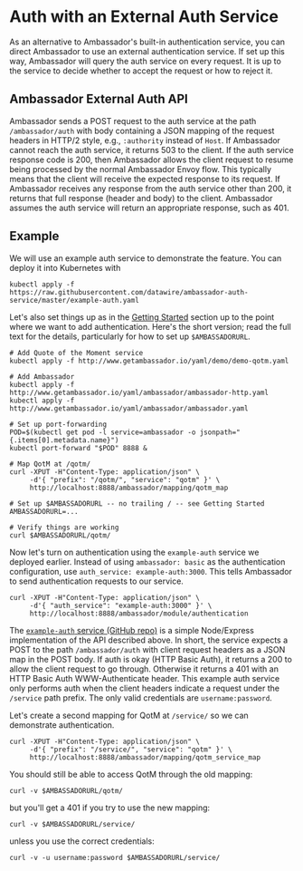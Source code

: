 # Auth with an External Auth Service

As an alternative to Ambassador's built-in authentication service, you can direct Ambassador to use an external authentication service. If set up this way, Ambassador will query the auth service on every request. It is up to the service to decide whether to accept the request or how to reject it.

## Ambassador External Auth API

Ambassador sends a POST request to the auth service at the path `/ambassador/auth` with body  containing a JSON mapping of the request headers in HTTP/2 style, e.g., `:authority` instead of `Host`. If Ambassador cannot reach the auth service, it returns 503 to the client. If the auth service response code is 200, then Ambassador allows the client request to resume being processed by the normal Ambassador Envoy flow. This typically means that the client will receive the expected response to its request. If Ambassador receives any response from the auth service other than 200, it returns that full response (header and body) to the client. Ambassador assumes the auth service will return an appropriate response, such as 401.

## Example

We will use an example auth service to demonstrate the feature. You can deploy it into Kubernetes with

```shell
kubectl apply -f https://raw.githubusercontent.com/datawire/ambassador-auth-service/master/example-auth.yaml
```

Let's also set things up as in the [Getting Started](../user-guide/getting-started.md) section up to the point where we want to add authentication. Here's the short version; read the full text for the details, particularly for how to set up `$AMBASSADORURL`.

```shell
# Add Quote of the Moment service
kubectl apply -f http://www.getambassador.io/yaml/demo/demo-qotm.yaml

# Add Ambassador
kubectl apply -f http://www.getambassador.io/yaml/ambassador/ambassador-http.yaml
kubectl apply -f http://www.getambassador.io/yaml/ambassador/ambassador.yaml

# Set up port-forwarding
POD=$(kubectl get pod -l service=ambassador -o jsonpath="{.items[0].metadata.name}")
kubectl port-forward "$POD" 8888 &

# Map QotM at /qotm/
curl -XPUT -H"Content-Type: application/json" \
     -d'{ "prefix": "/qotm/", "service": "qotm" }' \
     http://localhost:8888/ambassador/mapping/qotm_map

# Set up $AMBASSADORURL -- no trailing / -- see Getting Started
AMBASSADORURL=...

# Verify things are working
curl $AMBASSADORURL/qotm/
```

Now let's turn on authentication using the `example-auth` service we deployed earlier. Instead of using `ambassador: basic` as the authentication configuration, use `auth_service: example-auth:3000`. This tells Ambassador to send authentication requests to our service.

```shell
curl -XPUT -H"Content-Type: application/json" \
     -d'{ "auth_service": "example-auth:3000" }' \
     http://localhost:8888/ambassador/module/authentication
```

The [`example-auth` service (GitHub repo)](https://github.com/datawire/ambassador-auth-service) is a simple Node/Express implementation of the API described above. In short, the service expects a POST to the path `/ambassador/auth` with client request headers as a JSON map in the POST body. If auth is okay (HTTP Basic Auth), it returns a 200 to allow the client request to go through. Otherwise it returns a 401 with an HTTP Basic Auth WWW-Authenticate header. This example auth service only performs auth when the client headers indicate a request under the `/service` path prefix. The only valid credentials are `username:password`.

Let's create a second mapping for QotM at `/service/` so we can demonstrate authentication.

```shell
curl -XPUT -H"Content-Type: application/json" \
     -d'{ "prefix": "/service/", "service": "qotm" }' \
     http://localhost:8888/ambassador/mapping/qotm_service_map
```

You should still be able to access QotM through the old mapping:

```shell
curl -v $AMBASSADORURL/qotm/
```

but you'll get a 401 if you try to use the new mapping:

```shell
curl -v $AMBASSADORURL/service/
```

unless you use the correct credentials:

```shell
curl -v -u username:password $AMBASSADORURL/service/
```
